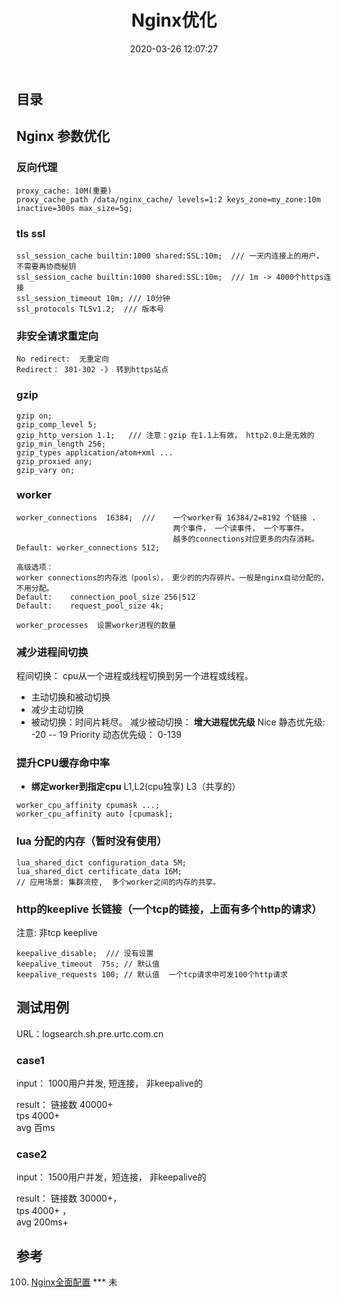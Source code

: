 ﻿---
title: Nginx优化
date: 2020-03-26 12:07:27
tags:
  - Nginx
categories:
  - 中间件
  - nginx
---

<p></p>
<!-- more -->

## 目录
<!-- toc -->

##  Nginx 参数优化

###  反向代理
```	nginx
proxy_cache: 10M(重要)
proxy_cache_path /data/nginx_cache/ levels=1:2 keys_zone=my_zone:10m inactive=300s max_size=5g;
```


### tls ssl
``` nginx
ssl_session_cache builtin:1000 shared:SSL:10m;  /// 一天内连接上的用户， 不需要再协商秘钥
ssl_session_cache builtin:1000 shared:SSL:10m;  /// 1m -> 4000个https连接
ssl_session_timeout 10m; /// 10分钟
ssl_protocols TLSv1.2;  /// 版本号
```

### 非安全请求重定向
``` nginx
No redirect:  无重定向 
Redirect： 301-302 -》 转到https站点 
```

### gzip
``` nginx
gzip on;
gzip_comp_level 5;
gzip_http_version 1.1;   /// 注意：gzip 在1.1上有效， http2.0上是无效的
gzip_min_length 256;
gzip_types application/atom+xml ... 
gzip_proxied any;
gzip_vary on;
```


###  worker 
``` nginx
worker_connections  16384;  ///    一个worker有 16384/2=8192 ‬个链接 .
                                   两个事件， 一个读事件， 一个写事件。 
                                   越多的connections对应更多的内存消耗。
Default: worker_connections 512;                                 
```

``` nginx
高级选项：
worker connections的内存池（pools）， 更少的的内存碎片。一般是nginx自动分配的， 不用分配。
Default: 	connection_pool_size 256|512
Default: 	request_pool_size 4k;
```

``` nginx
worker_processes  设置worker进程的数量
```


### 减少进程间切换
程间切换： cpu从一个进程或线程切换到另一个进程或线程。

+ 主动切换和被动切换
+ 减少主动切换
+ 被动切换：时间片耗尽。 
减少被动切换： **增大进程优先级**
Nice 静态优先级: -20 -- 19
Priority 动态优先级： 0-139

### 提升CPU缓存命中率
+ **绑定worker到指定cpu**
L1,L2(cpu独享) 
L3（共享的）
``` nginx
worker_cpu_affinity cpumask ...;
worker_cpu_affinity auto [cpumask];
```

### lua 分配的内存（暂时没有使用）
``` nginx
lua_shared_dict configuration_data 5M;
lua_shared_dict certificate_data 16M;
// 应用场景: 集群流控,  多个worker之间的内存的共享。
```


### http的keeplive  长链接（一个tcp的链接，上面有多个http的请求）  
注意: 非tcp keeplive 

``` nginx
keepalive_disable;  /// 没有设置
keepalive_timeout  75s; // 默认值
keepalive_requests 100; // 默认值  一个tcp请求中可发100个http请求
```

##  测试用例
URL：logsearch.sh.pre.urtc.com.cn

### case1
input：
1000用户并发, 短连接， 非keepalive的   

result：
链接数  40000+  
tps 4000+   
avg 百ms   

### case2
input：
1500用户并发，短连接， 非keepalive的    

result：
链接数 30000+，  
tps 4000+ ，   
avg 200ms+ 


## 参考
100. [Nginx全面配置](https://www.cnblogs.com/xfeiyun/p/15877678.html)  *** 未

